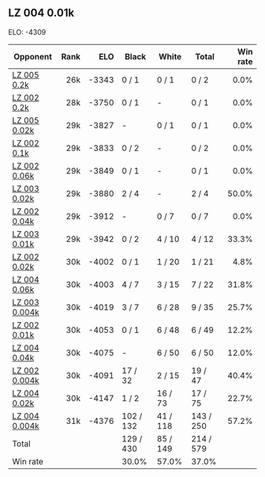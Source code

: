 ## LZ 004 0.01k ##

ELO: -4309

Opponent | Rank | ELO | Black | White | Total | Win rate
---------|-----:|----:|-------|-------|-------|-------:
[LZ 005 0.2k](LZ%20005%200.2k.md) | 26k | -3343 | 0 / 1 | 0 / 1 | 0 / 2 | 0.0%
[LZ 002 0.2k](LZ%20002%200.2k.md) | 28k | -3750 | 0 / 1 | - | 0 / 1 | 0.0%
[LZ 005 0.02k](LZ%20005%200.02k.md) | 29k | -3827 | - | 0 / 1 | 0 / 1 | 0.0%
[LZ 002 0.1k](LZ%20002%200.1k.md) | 29k | -3833 | 0 / 2 | - | 0 / 2 | 0.0%
[LZ 002 0.06k](LZ%20002%200.06k.md) | 29k | -3849 | 0 / 1 | - | 0 / 1 | 0.0%
[LZ 003 0.02k](LZ%20003%200.02k.md) | 29k | -3880 | 2 / 4 | - | 2 / 4 | 50.0%
[LZ 002 0.04k](LZ%20002%200.04k.md) | 29k | -3912 | - | 0 / 7 | 0 / 7 | 0.0%
[LZ 003 0.01k](LZ%20003%200.01k.md) | 29k | -3942 | 0 / 2 | 4 / 10 | 4 / 12 | 33.3%
[LZ 002 0.02k](LZ%20002%200.02k.md) | 30k | -4002 | 0 / 1 | 1 / 20 | 1 / 21 | 4.8%
[LZ 004 0.06k](LZ%20004%200.06k.md) | 30k | -4003 | 4 / 7 | 3 / 15 | 7 / 22 | 31.8%
[LZ 003 0.004k](LZ%20003%200.004k.md) | 30k | -4019 | 3 / 7 | 6 / 28 | 9 / 35 | 25.7%
[LZ 002 0.01k](LZ%20002%200.01k.md) | 30k | -4053 | 0 / 1 | 6 / 48 | 6 / 49 | 12.2%
[LZ 004 0.04k](LZ%20004%200.04k.md) | 30k | -4075 | - | 6 / 50 | 6 / 50 | 12.0%
[LZ 002 0.004k](LZ%20002%200.004k.md) | 30k | -4091 | 17 / 32 | 2 / 15 | 19 / 47 | 40.4%
[LZ 004 0.02k](LZ%20004%200.02k.md) | 30k | -4147 | 1 / 2 | 16 / 73 | 17 / 75 | 22.7%
[LZ 004 0.004k](LZ%20004%200.004k.md) | 31k | -4376 | 102 / 132 | 41 / 118 | 143 / 250 | 57.2%
Total | | | 129 / 430 | 85 / 149 | 214 / 579 | 
Win rate| | | 30.0% | 57.0% | 37.0% | 
